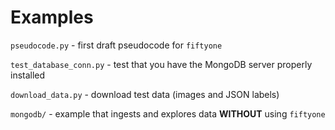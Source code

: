 # Examples

`pseudocode.py` - first draft pseudocode for `fiftyone`

`test_database_conn.py` - test that you have the MongoDB server properly
installed

`download_data.py` - download test data (images and JSON labels)

`mongodb/` - example that ingests and explores data **WITHOUT** using
`fiftyone`

